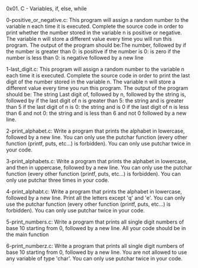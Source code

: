 0x01. C - Variables, if, else, while

0-positive_or_negative.c: This program will assign a random number to the variable n each time it is executed. Complete the source code in order to print whether the number stored in the variable n is positive or negative. The variable n will store a different value every time you will run this program. The output of the program should be:The number, followed by
if the number is greater than 0: is positive
if the number is 0: is zero
if the number is less than 0: is negative
followed by a new line

1-last_digit.c: This program will assign a random number to the variable n each time it is executed. Complete the source code in order to print the last digit of the number stored in the variable n. The variable n will store a different value every time you run this program. The output of the program should be:
The string Last digit of, followed by
n, followed by
the string is, followed by
if the last digit of n is greater than 5: the string and is greater than 5
if the last digit of n is 0: the string and is 0
if the last digit of n is less than 6 and not 0: the string and is less than 6 and not 0
followed by a new line.

2-print_alphabet.c: Write a program that prints the alphabet in lowercase, followed by a new line. You can only use the putchar function (every other function (printf, puts, etc…) is forbidden). You can only use putchar twice in your code.

3-print_alphabets.c: Write a program that prints the alphabet in lowercase, and then in uppercase, followed by a new line. You can only use the putchar function (every other function (printf, puts, etc…) is forbidden). You can only use putchar three times in your code.

4-print_alphabt.c: Write a program that prints the alphabet in lowercase, followed by a new line. Print all the letters except 'q' and 'e'.
You can only use the putchar function (every other function (printf, puts, etc…) is forbidden). You can only use putchar twice in your code.

5-print_numbers.c: Write a program that prints all single digit numbers of base 10 starting from 0, followed by a new line. All your code should be in the main function

6-print_numberz.c: Write a program that prints all single digit numbers of base 10 starting from 0, followed by a new line. You are not allowed to use any variable of type 'char'. You can only use putchar twice in your code.
